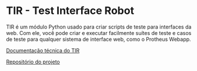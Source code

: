 # TIR - Test Interface Robot

TIR é um módulo Python usado para criar scripts de teste para interfaces da web. Com ele, você pode criar e executar facilmente suítes de teste e casos de teste para qualquer sistema de interface web, como o Protheus Webapp.

[Documentação técnica do TIR](https://totvs.github.io/tir/)

[Repositório do projeto](https://github.com/totvs/tir)